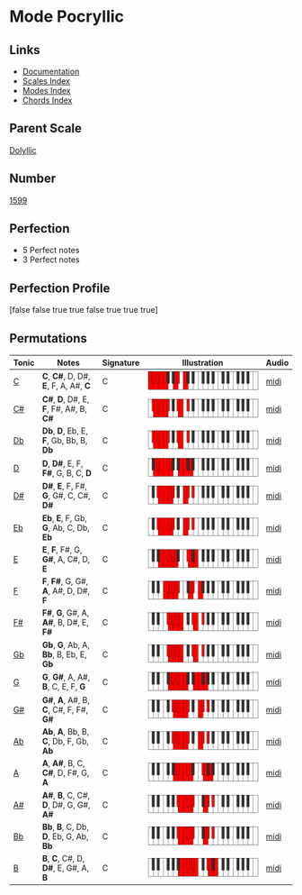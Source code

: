# Mode Pocryllic

## Links

- [Documentation](index.md)
- [Scales Index](Scales.md)
- [Modes Index](Modes.md)
- [Chords Index](Chords.md)

## Parent Scale

[Dolyllic](ScaleDolyllic.md)

## Number

[1599](https://ianring.com/musictheory/scales/1599)

## Perfection

- 5 Perfect notes
- 3 Perfect notes

## Perfection Profile

[false false true true false true true true]

## Permutations

| Tonic | Notes | Signature | Illustration | Audio |
|-------|-------|-----------|--------------|-------|
| [C](ModeCNaturalPocryllic.md) | **C**, **C#**, D, D#, **E**, F, A, A#, **C** | C | ![CNaturalPocryllic](ModeCNaturalPocryllic.png) | [midi](https://github.com/edipermadi/music/blob/main/docs/ModeCNaturalPocryllic.mid?raw=true) |
| [C#](ModeCSharpPocryllic.md) | **C#**, **D**, D#, E, **F**, F#, A#, B, **C#** | C | ![CSharpPocryllic](ModeCSharpPocryllic.png) | [midi](https://github.com/edipermadi/music/blob/main/docs/ModeCSharpPocryllic.mid?raw=true) |
| [Db](ModeDFlatPocryllic.md) | **Db**, **D**, Eb, E, **F**, Gb, Bb, B, **Db** | C | ![DFlatPocryllic](ModeDFlatPocryllic.png) | [midi](https://github.com/edipermadi/music/blob/main/docs/ModeDFlatPocryllic.mid?raw=true) |
| [D](ModeDNaturalPocryllic.md) | **D**, **D#**, E, F, **F#**, G, B, C, **D** | C | ![DNaturalPocryllic](ModeDNaturalPocryllic.png) | [midi](https://github.com/edipermadi/music/blob/main/docs/ModeDNaturalPocryllic.mid?raw=true) |
| [D#](ModeDSharpPocryllic.md) | **D#**, **E**, F, F#, **G**, G#, C, C#, **D#** | C | ![DSharpPocryllic](ModeDSharpPocryllic.png) | [midi](https://github.com/edipermadi/music/blob/main/docs/ModeDSharpPocryllic.mid?raw=true) |
| [Eb](ModeEFlatPocryllic.md) | **Eb**, **E**, F, Gb, **G**, Ab, C, Db, **Eb** | C | ![EFlatPocryllic](ModeEFlatPocryllic.png) | [midi](https://github.com/edipermadi/music/blob/main/docs/ModeEFlatPocryllic.mid?raw=true) |
| [E](ModeENaturalPocryllic.md) | **E**, **F**, F#, G, **G#**, A, C#, D, **E** | C | ![ENaturalPocryllic](ModeENaturalPocryllic.png) | [midi](https://github.com/edipermadi/music/blob/main/docs/ModeENaturalPocryllic.mid?raw=true) |
| [F](ModeFNaturalPocryllic.md) | **F**, **F#**, G, G#, **A**, A#, D, D#, **F** | C | ![FNaturalPocryllic](ModeFNaturalPocryllic.png) | [midi](https://github.com/edipermadi/music/blob/main/docs/ModeFNaturalPocryllic.mid?raw=true) |
| [F#](ModeFSharpPocryllic.md) | **F#**, **G**, G#, A, **A#**, B, D#, E, **F#** | C | ![FSharpPocryllic](ModeFSharpPocryllic.png) | [midi](https://github.com/edipermadi/music/blob/main/docs/ModeFSharpPocryllic.mid?raw=true) |
| [Gb](ModeGFlatPocryllic.md) | **Gb**, **G**, Ab, A, **Bb**, B, Eb, E, **Gb** | C | ![GFlatPocryllic](ModeGFlatPocryllic.png) | [midi](https://github.com/edipermadi/music/blob/main/docs/ModeGFlatPocryllic.mid?raw=true) |
| [G](ModeGNaturalPocryllic.md) | **G**, **G#**, A, A#, **B**, C, E, F, **G** | C | ![GNaturalPocryllic](ModeGNaturalPocryllic.png) | [midi](https://github.com/edipermadi/music/blob/main/docs/ModeGNaturalPocryllic.mid?raw=true) |
| [G#](ModeGSharpPocryllic.md) | **G#**, **A**, A#, B, **C**, C#, F, F#, **G#** | C | ![GSharpPocryllic](ModeGSharpPocryllic.png) | [midi](https://github.com/edipermadi/music/blob/main/docs/ModeGSharpPocryllic.mid?raw=true) |
| [Ab](ModeAFlatPocryllic.md) | **Ab**, **A**, Bb, B, **C**, Db, F, Gb, **Ab** | C | ![AFlatPocryllic](ModeAFlatPocryllic.png) | [midi](https://github.com/edipermadi/music/blob/main/docs/ModeAFlatPocryllic.mid?raw=true) |
| [A](ModeANaturalPocryllic.md) | **A**, **A#**, B, C, **C#**, D, F#, G, **A** | C | ![ANaturalPocryllic](ModeANaturalPocryllic.png) | [midi](https://github.com/edipermadi/music/blob/main/docs/ModeANaturalPocryllic.mid?raw=true) |
| [A#](ModeASharpPocryllic.md) | **A#**, **B**, C, C#, **D**, D#, G, G#, **A#** | C | ![ASharpPocryllic](ModeASharpPocryllic.png) | [midi](https://github.com/edipermadi/music/blob/main/docs/ModeASharpPocryllic.mid?raw=true) |
| [Bb](ModeBFlatPocryllic.md) | **Bb**, **B**, C, Db, **D**, Eb, G, Ab, **Bb** | C | ![BFlatPocryllic](ModeBFlatPocryllic.png) | [midi](https://github.com/edipermadi/music/blob/main/docs/ModeBFlatPocryllic.mid?raw=true) |
| [B](ModeBNaturalPocryllic.md) | **B**, **C**, C#, D, **D#**, E, G#, A, **B** | C | ![BNaturalPocryllic](ModeBNaturalPocryllic.png) | [midi](https://github.com/edipermadi/music/blob/main/docs/ModeBNaturalPocryllic.mid?raw=true) |

